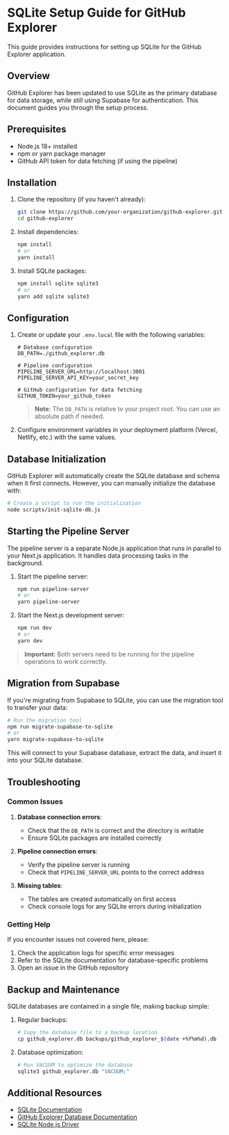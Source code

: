 # SQLite Setup Guide for GitHub Explorer

This guide provides instructions for setting up SQLite for the GitHub Explorer application.

## Overview

GitHub Explorer has been updated to use SQLite as the primary database for data storage, while still using Supabase for authentication. This document guides you through the setup process.

## Prerequisites

- Node.js 18+ installed
- npm or yarn package manager
- GitHub API token for data fetching (if using the pipeline)

## Installation

1. Clone the repository (if you haven't already):
   ```bash
   git clone https://github.com/your-organization/github-explorer.git
   cd github-explorer
   ```

2. Install dependencies:
   ```bash
   npm install
   # or
   yarn install
   ```

3. Install SQLite packages:
   ```bash
   npm install sqlite sqlite3
   # or
   yarn add sqlite sqlite3
   ```

## Configuration

1. Create or update your `.env.local` file with the following variables:

   ```
   # Database configuration
   DB_PATH=./github_explorer.db
   
   # Pipeline configuration
   PIPELINE_SERVER_URL=http://localhost:3001
   PIPELINE_SERVER_API_KEY=your_secret_key
   
   # GitHub configuration for data fetching
   GITHUB_TOKEN=your_github_token
   ```

   > **Note**: The `DB_PATH` is relative to your project root. You can use an absolute path if needed.

2. Configure environment variables in your deployment platform (Vercel, Netlify, etc.) with the same values.

## Database Initialization

GitHub Explorer will automatically create the SQLite database and schema when it first connects. However, you can manually initialize the database with:

```bash
# Create a script to run the initialization
node scripts/init-sqlite-db.js
```

## Starting the Pipeline Server

The pipeline server is a separate Node.js application that runs in parallel to your Next.js application. It handles data processing tasks in the background.

1. Start the pipeline server:
   ```bash
   npm run pipeline-server
   # or
   yarn pipeline-server
   ```

2. Start the Next.js development server:
   ```bash
   npm run dev
   # or
   yarn dev
   ```

> **Important**: Both servers need to be running for the pipeline operations to work correctly.

## Migration from Supabase

If you're migrating from Supabase to SQLite, you can use the migration tool to transfer your data:

```bash
# Run the migration tool
npm run migrate-supabase-to-sqlite
# or
yarn migrate-supabase-to-sqlite
```

This will connect to your Supabase database, extract the data, and insert it into your SQLite database.

## Troubleshooting

### Common Issues

1. **Database connection errors**:
   - Check that the `DB_PATH` is correct and the directory is writable
   - Ensure SQLite packages are installed correctly

2. **Pipeline connection errors**:
   - Verify the pipeline server is running
   - Check that `PIPELINE_SERVER_URL` points to the correct address

3. **Missing tables**:
   - The tables are created automatically on first access
   - Check console logs for any SQLite errors during initialization

### Getting Help

If you encounter issues not covered here, please:

1. Check the application logs for specific error messages
2. Refer to the SQLite documentation for database-specific problems
3. Open an issue in the GitHub repository

## Backup and Maintenance

SQLite databases are contained in a single file, making backup simple:

1. Regular backups:
   ```bash
   # Copy the database file to a backup location
   cp github_explorer.db backups/github_explorer_$(date +%Y%m%d).db
   ```

2. Database optimization:
   ```bash
   # Run VACUUM to optimize the database
   sqlite3 github_explorer.db "VACUUM;"
   ```

## Additional Resources

- [SQLite Documentation](https://www.sqlite.org/docs.html)
- [GitHub Explorer Database Documentation](./DATABASE_DOCUMENTATION.md)
- [SQLite Node.js Driver](https://github.com/TryGhost/node-sqlite3/wiki) 